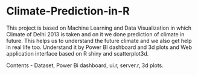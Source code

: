 # Climate-Prediction-in-R
This project is based on Machine Learning and Data Visualization in which Climate of Delhi 2013 is taken and on it we done prediction of climate in future. This helps us to understand the future climate and we also get help in real life too. Understand it by Power BI dashboard and 3d plots and Web application interface based on R shiny and scatterplot3d.

Contents - Dataset, Power Bi dashboard, ui.r, server.r, 3d plots.
